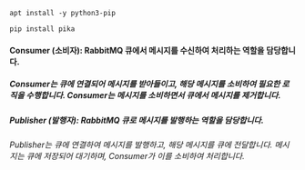 ```
apt install -y python3-pip
```
```
pip install pika
```
#### Consumer (소비자): RabbitMQ 큐에서 메시지를 수신하여 처리하는 역할을 담당합니다.
##### Consumer는 큐에 연결되어 메시지를 받아들이고, 해당 메시지를 소비하여 필요한 로직을 수행합니다. Consumer는 메시지를 소비하면서 큐에서 메시지를 제거합니다.
##### Publisher (발행자): RabbitMQ 큐로 메시지를 발행하는 역할을 담당합니다.
###### Publisher는 큐에 연결하여 메시지를 발행하고, 해당 메시지를 큐에 전달합니다. 메시지는 큐에 저장되어 대기하며, Consumer가 이를 소비하여 처리합니다.

